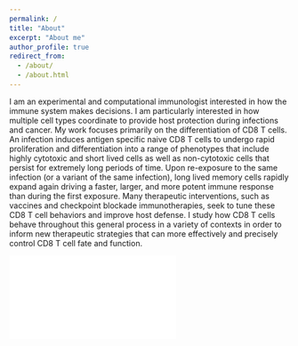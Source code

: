 ```yaml
---
permalink: /
title: "About"
excerpt: "About me"
author_profile: true
redirect_from: 
  - /about/
  - /about.html
---
```


I am an experimental and computational immunologist interested in how the immune system makes decisions. I am particularly interested in how multiple cell types coordinate to provide host protection during infections and cancer. My work focuses primarily on the differentiation of CD8 T cells. An infection induces antigen specific naive CD8 T cells to undergo rapid proliferation and differentiation into a range of phenotypes that include highly cytotoxic and short lived cells as well as non-cytotoxic cells that persist for extremely long periods of time. Upon re-exposure to the same infection (or a variant of the same infection), long lived memory cells rapidly expand again driving a faster, larger, and more potent immune response than during the first exposure. Many therapeutic interventions, such as vaccines and checkpoint blockade immunotherapies, seek to tune these CD8 T cell behaviors and improve host defense. I study how CD8 T cells behave throughout this general process in a variety of contexts in order to inform new therapeutic strategies that can more effectively and precisely control CD8 T cell fate and function. 

![alt text](images/CD8_Schematic.pdf)


